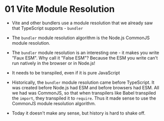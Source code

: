 # 01 Vite Module Resolution

- Vite and other bundlers use a module resolution that we already saw that TypeScript supports - `bundler`

- The `bundler` module resolution algorithm is the Node.js CommonJS module resolution.

- The `bundler` module resolution is an interesting one - it makes you write "Faux ESM".
  Why call it "False ESM"? Because the ESM you write can't run natively in the browser or in Node.js!

- It needs to be transpiled, even if it is pure JavaScript

- Historically, the `bundler` module resolution came before TypeScript. It was created before Node.js had ESM
  and before browsers had ESM. All we had was CommonJS, so that when transpilers like Babel transpiled the `import`,
  they transpiled it to `require`. Thus it made sense to use the CommonJS module resolution algorithm.

- Today it doesn't make any sense, but history is hard to shake off.